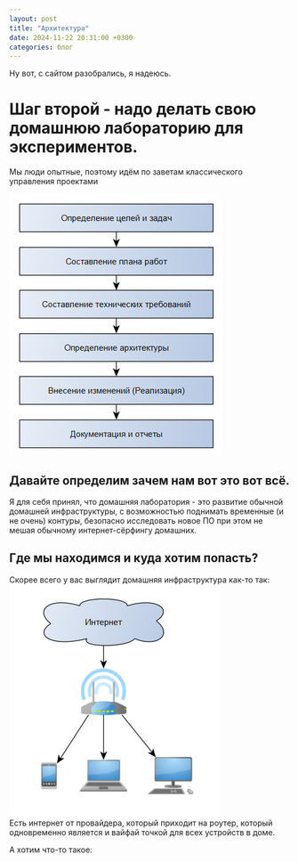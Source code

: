 ```yaml
---
layout: post
title: "Архитектура"
date: 2024-11-22 20:31:00 +0300
categories: блог
---
```

Ну вот, с сайтом разобрались, я надеюсь.  

# Шаг второй - надо делать свою домашнюю лабораторию для экспериментов.

Мы люди опытные, поэтому идём по заветам классического управления проектами

![2024-11-22-1.png](/img/2024-11-22-1.png)

## Давайте определим зачем нам вот это вот всё.  
Я для себя принял, что домашняя лаборатория - это развитие обычной домашней инфраструктуры, с возможностью поднимать временные (и не очень) контуры, безопасно исследовать новое ПО при этом не мешая обычному интернет-сёрфингу домашних.

## Где мы находимся и куда хотим попасть?  
Скорее всего у вас выглядит домашняя инфраструктура как-то так:  
![2024-11-22-2](/img/2024-11-22-2.png)  
Есть интернет от провайдера, который приходит на роутер, который одновременно является и вайфай точкой для всех устройств в доме.

А хотим что-то такое:

